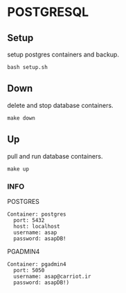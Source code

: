 # POSTGRESQL

## Setup
setup postgres containers and backup.
```
bash setup.sh
```

## Down
delete and stop database containers.
```
make down
```

## Up
pull and run database containers.
```
make up
```

### INFO

POSTGRES
```
Container: postgres
  port: 5432
  host: localhost
  username: asap
  password: asapDB!
```

PGADMIN4
```
Container: pgadmin4
  port: 5050
  username: asap@carriot.ir
  password: asapDB!)
```
